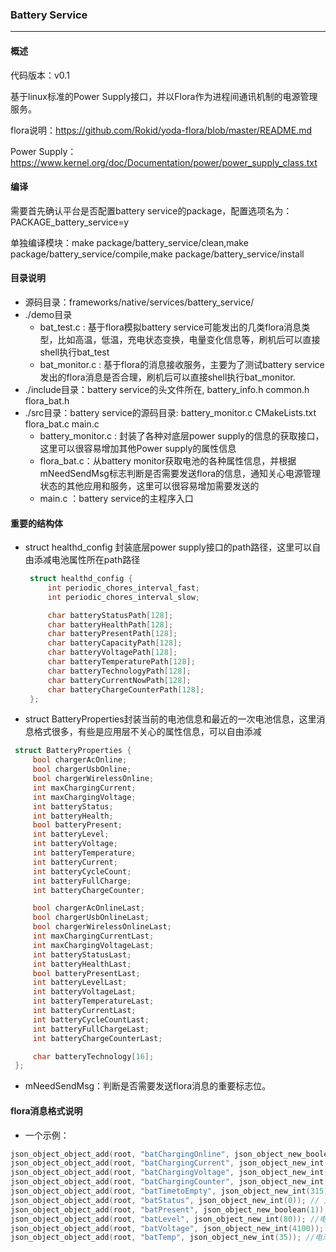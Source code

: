 ### Battery Service

------

#### 概述

代码版本：v0.1

基于linux标准的Power Supply接口，并以Flora作为进程间通讯机制的电源管理服务。

flora说明：https://github.com/Rokid/yoda-flora/blob/master/README.md

Power Supply：https://www.kernel.org/doc/Documentation/power/power_supply_class.txt

#### 编译

需要首先确认平台是否配置battery service的package，配置选项名为：PACKAGE_battery_service=y

单独编译模块：make package/battery_service/clean,make package/battery_service/compile,make package/battery_service/install

#### 目录说明

- 源码目录：frameworks/native/services/battery_service/
- ./demo目录
  - bat_test.c : 基于flora模拟battery service可能发出的几类flora消息类型，比如高温，低温，充电状态变换，电量变化信息等，刷机后可以直接shell执行bat_test
  - bat_monitor.c : 基于flora的消息接收服务，主要为了测试battery service发出的flora消息是否合理，刷机后可以直接shell执行bat_monitor.
- ./include目录：battery service的头文件所在, battery_info.h  common.h  flora_bat.h
- ./src目录：battery service的源码目录: battery_monitor.c  CMakeLists.txt  flora_bat.c  main.c
  - battery_monitor.c : 封装了各种对底层power supply的信息的获取接口，这里可以很容易增加其他Power supply的属性信息
  - flora_bat.c：从battery monitor获取电池的各种属性信息，并根据mNeedSendMsg标志判断是否需要发送flora的信息，通知关心电源管理状态的其他应用和服务，这里可以很容易增加需要发送的
  - main.c ：battery service的主程序入口

#### 重要的结构体

- struct healthd_config 封装底层power supply接口的path路径，这里可以自由添减电池属性所在path路径

  ```c
   struct healthd_config {
       int periodic_chores_interval_fast;
       int periodic_chores_interval_slow;
  
       char batteryStatusPath[128];
       char batteryHealthPath[128];
       char batteryPresentPath[128];
       char batteryCapacityPath[128];
       char batteryVoltagePath[128];
       char batteryTemperaturePath[128];
       char batteryTechnologyPath[128];
       char batteryCurrentNowPath[128];
       char batteryChargeCounterPath[128];
   };
  ```

- struct BatteryProperties封装当前的电池信息和最近的一次电池信息，这里消息格式很多，有些是应用层不关心的属性信息，可以自由添减

```c
 struct BatteryProperties {
     bool chargerAcOnline;
     bool chargerUsbOnline;
     bool chargerWirelessOnline;
     int maxChargingCurrent;
     int maxChargingVoltage;
     int batteryStatus;
     int batteryHealth;
     bool batteryPresent;
     int batteryLevel;
     int batteryVoltage;
     int batteryTemperature;
     int batteryCurrent;
     int batteryCycleCount;
     int batteryFullCharge;
     int batteryChargeCounter;

     bool chargerAcOnlineLast;
     bool chargerUsbOnlineLast;
     bool chargerWirelessOnlineLast;
     int maxChargingCurrentLast;
     int maxChargingVoltageLast;
     int batteryStatusLast;
     int batteryHealthLast;
     bool batteryPresentLast;
     int batteryLevelLast;
     int batteryVoltageLast;
     int batteryTemperatureLast;
     int batteryCurrentLast;
     int batteryCycleCountLast;
     int batteryFullChargeLast;
     int batteryChargeCounterLast;

     char batteryTechnology[16];
 };
```

- mNeedSendMsg：判断是否需要发送flora消息的重要标志位。

#### flora消息格式说明

- 一个示例：

```c
json_object_object_add(root, "batChargingOnline", json_object_new_boolean(0));//truefalse
json_object_object_add(root, "batChargingCurrent", json_object_new_int(0)); // 单位mA
json_object_object_add(root, "batChargingVoltage", json_object_new_int(0)); //单位mV
json_object_object_add(root, "batChargingCounter", json_object_new_int(10)); //不处理
json_object_object_add(root, "batTimetoEmpty", json_object_new_int(315)); //单位分钟min
json_object_object_add(root, "batStatus", json_object_new_int(0)); // 充电与否
json_object_object_add(root, "batPresent", json_object_new_boolean(1)); //电池在否
json_object_object_add(root, "batLevel", json_object_new_int(80)); //电量百分比
json_object_object_add(root, "batVoltage", json_object_new_int(4100)); //电池电压mV
json_object_object_add(root, "batTemp", json_object_new_int(35)); //电池温度摄氏度
```
